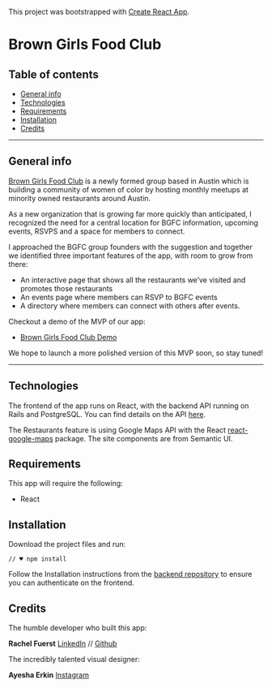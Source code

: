 This project was bootstrapped with [Create React App](https://github.com/facebook/create-react-app).

Brown Girls Food Club
====================================

## Table of contents
* [General info](#general-info)
* [Technologies](#technologies)
* [Requirements](#requirements)
* [Installation](#installation)
* [Credits](#credits)

---

## General info
[Brown Girls Food Club](https://www.instagram.com/browngirlsfoodclub/) is a newly formed group based in Austin which is building a community of women of color by hosting monthly meetups at minority owned restaurants around Austin. 

As a new organization that is growing far more quickly than anticipated, I recognized the need for a central location for BGFC information, upcoming events, RSVPS and a space for members to connect.

I approached the BGFC group founders with the suggestion and together we identified three important features of the app, with room to grow from there: 
* An interactive page that shows all the restaurants we’ve visited and promotes those restaurants
* An events page where members can RSVP to BGFC events
* A directory where members can connect with others after events.

Checkout a demo of the MVP of our app:
- [Brown Girls Food Club Demo](https://www.youtube.com/watch?v=1odLoSq2L4M&feature=youtu.be)

We hope to launch a more polished version of this MVP soon, so stay tuned!

---

## Technologies
The frontend of the app runs on React, with the backend API running on Rails and PostgreSQL. You can find details on the API [here](https://github.com/crayray/bgfc-backend-rails). 

The Restaurants feature is using Google Maps API with the React [react-google-maps](https://www.npmjs.com/package/react-google-maps) package. The site components are from Semantic UI. 


## Requirements
This app will require the following:
- React


## Installation
Download the project files and run:
```
// ♥ npm install
```
Follow the Installation instructions from the [backend repository](https://github.com/crayray/bgfc-backend-rails) to ensure you can authenticate on the frontend. 

## Credits


The humble developer who built this app:


**Rachel Fuerst** [LinkedIn](https://www.linkedin.com/in/rachfuerst) // [Github](https://github.com/crayray)

The incredibly talented visual designer:


**Ayesha Erkin** [Instagram](https://www.instagram.com/ayeshaerkin/)


